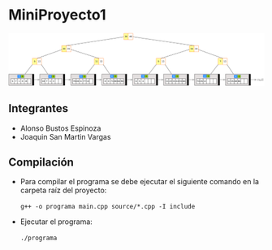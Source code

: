 # MiniProyecto1

![Imagen del proyecto](res/ej1.png)

## Integrantes

* Alonso Bustos Espinoza
* Joaquin San Martin Vargas

## Compilación

* Para compilar el programa se debe ejecutar el siguiente comando en la carpeta raíz del proyecto:

  ``` g++ -o programa main.cpp source/*.cpp -I include ```

* Ejecutar el programa:

    ``` ./programa ```
